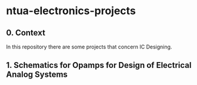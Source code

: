 # ntua-electronics-projects

## 0. Context

In this repository there are some projects that concern IC Designing.

## 1. Schematics for Opamps for Design of Electrical Analog Systems
